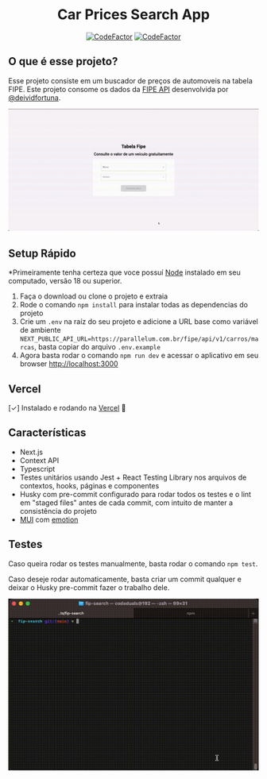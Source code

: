 <h1 align="center">Car Prices Search App</h1>

<div align="center">
    <a href="https://www.codefactor.io/repository/github/riantavares/fipe-search"><img src="https://www.codefactor.io/repository/github/riantavares/fipe-search/badge" alt="CodeFactor" /></a>
    <a href="https://vercelbadge.vercel.app/api/RianTavares/fipe-search"><img src="https://vercelbadge.vercel.app/api/RianTavares/fipe-search" alt="CodeFactor" /></a>
</div>

## O que é esse projeto?
Esse projeto consiste em um buscador de preços de automoveis na tabela FIPE. Este projeto consome os dados da [FIPE API](https://deividfortuna.github.io/fipe/) desenvolvida por [@deividfortuna](https://github.com/deividfortuna/fipe).

<p align="center"><img src="./src/assets/imgs/demo.gif"></p>

## Setup Rápido
*Primeiramente tenha certeza que voce possuí [Node](https://nodejs.org/en) instalado em seu computado, versão 18 ou superior.
1. Faça o download ou clone o projeto e extraia
2. Rode o comando `npm install` para instalar todas as dependencias do projeto
3. Crie um `.env` na raíz do seu projeto e adicione a URL base como variável de ambiente `NEXT_PUBLIC_API_URL=https://parallelum.com.br/fipe/api/v1/carros/marcas`, basta copiar do arquivo `.env.example`
4. Agora basta rodar o comando `npm run dev` e acessar o aplicativo em seu browser [http://localhost:3000](http://localhost:3000)

## Vercel
[✓] Instalado e rodando na [Vercel](https://fipe-search.vercel.app/) 🚀

## Características
- Next.js
- Context API
- Typescript
- Testes unitários usando Jest + React Testing Library nos arquivos de contextos, hooks, páginas e componentes
- Husky com pre-commit configurado para rodar todos os testes e o lint em "staged files" antes de cada commit, com intuito de manter a consistência do projeto
- [MUI](https://mui.com/material-ui/react-stack/) com [emotion](https://emotion.sh/docs/introduction)

## Testes

Caso queira rodar os testes manualmente, basta rodar o comando `npm test`.

Caso deseje rodar automaticamente, basta criar um commit qualquer e deixar o Husky pre-commit fazer o trabalho dele. 
<p align="center"><img src="./src/assets/imgs/demo-test.gif"></p>